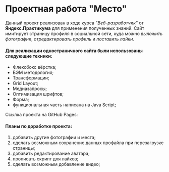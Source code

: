 # **Проектная работа "Место"**

Данный проект реализован в ходе курса _"Веб-разработчик"_ от **Яндекс.Практикума** для применения полученных знаний.
Сайт имитирует страницу профиля в социальной сети, куда можно _выложить фотографии_, _отредактировать профиль_ и _поставить лайки_.

#### Для реализации одностраничного сайта были использованы следующие техники:

- Флексбокс вёрстка;
- БЭМ методология;
- Трансформации;
- Grid Layout;
- Медиазапросы;
- Оптимизация шрифтов;
- Форма;
- функциональная часть написана на Java Script;

Ссылка проекта на GitHub Pages:

#### Планы по доработке проекта:

1. добавить другие фотографии и места;
2. сделать возможным сохранение данных профайла при перезагрузке страницы;
3. добавить редактирование аватара;
4. прописать скрипт для лайков;
5. сделать возможным добавление видео;
